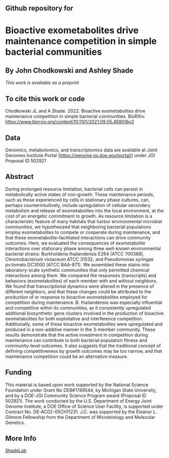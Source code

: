 ## Github repository for 
# Bioactive exometabolites drive maintenance competition in simple bacterial communities 
## By John Chodkowski and Ashley Shade
*This work is available as a preprint*
## To cite this work or code
Chodkowski JL and A Shade.  2022.  Bioactive exometabolites drive maintenance competition in simple bacterial communities. BioRXiv.  https://www.biorxiv.org/content/10.1101/2021.09.05.459016v2

## Data
Genomics, metabolomics, and transcriptomics data are available at Joint Genomes Institute Portal (https://genome.jgi.doe.gov/portal/) under JGI Proposal ID 502921

## Abstract
During prolonged resource limitation, bacterial cells can persist in metabolically active states of non-growth. These maintenance periods, such as those experienced by cells in stationary phase cultures, can, perhaps counterintuitively, include upregulation of cellular secondary metabolism and release of exometabolites into the local environment, at the cost of an energetic commitment to growth. As resource limitation is a characteristic feature of many habitats that harbor environmental microbial communities, we hypothesized that neighboring bacterial populations employ exometabolites to compete or cooperate during maintenance, and that these exometabolite-facilitated interactions can drive community outcomes. Here, we evaluated the consequences of exometabolite interactions over stationary phase among three well-known environmental bacterial strains: Burkholderia thailandensis E264 (ATCC 700388), Chromobacterium violaceum ATCC 31532, and Pseudomonas syringae pv.tomato DC3000 (ATCC BAA-871). We assembled these stains into laboratory-scale synthetic communities that only permitted chemical interactions among them. We compared the responses (transcripts) and behaviors (exometabolites) of each member with and without neighbors. We found that transcriptional dynamics were altered in the presence of different neighbors, and that these changes could be attributed to the production of or response to bioactive exometabolites employed for competition during maintenance. B. thailandensis was especially influential and competitive within its communities, as it consistently upregulated additional biosynthetic gene clusters involved in the production of bioactive exometabolites for both exploitative and interference competition. Additionally, some of these bioactive exometabolites were upregulated and produced in a non-additive manner in the 3-member community. These results demonstrate that the active investment in competition during maintenance can contribute to both bacterial population fitness and community-level outcomes. It also suggests that the traditional concept of defining competitiveness by growth outcomes may be too narrow, and that maintenance competition could be an alternative measure. 

## Funding

This material is based upon work supported by the National Science Foundation under Grant No DEB#1749544, by Michigan State University, and by a DOE-JGI Community Science Program award (Proposal ID 502921). The work conducted by the U.S. Department of Energy Joint Genome Institute, a DOE Office of Science User Facility, is supported under Contract No. DE-AC02-05CH11231. J.C. was supported by the Eleanor L. Gilmore Fellowship from the Department of Microbiology and Molecular Genetics.

## More Info
[ShadeLab](http://ashley17061.wixsite.com/shadelab/home)
